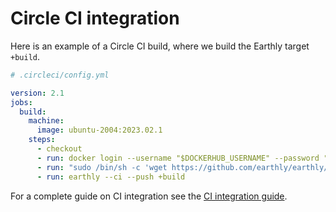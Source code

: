 
# Circle CI integration

Here is an example of a Circle CI build, where we build the Earthly target `+build`.

```yml
# .circleci/config.yml

version: 2.1
jobs:
  build:
    machine:
      image: ubuntu-2004:2023.02.1
    steps:
      - checkout
      - run: docker login --username "$DOCKERHUB_USERNAME" --password "$DOCKERHUB_TOKEN"
      - run: "sudo /bin/sh -c 'wget https://github.com/earthly/earthly/releases/download/v0.8.6/earthly-linux-amd64 -O /usr/local/bin/earthly && chmod +x /usr/local/bin/earthly'"
      - run: earthly --ci --push +build
```

For a complete guide on CI integration see the [CI integration guide](../overview.md).
